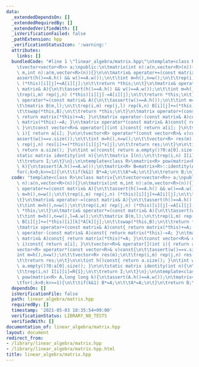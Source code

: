```yaml
---
data:
  _extendedDependsOn: []
  _extendedRequiredBy: []
  _extendedVerifiedWith: []
  _isVerificationFailed: false
  _pathExtension: hpp
  _verificationStatusIcon: ':warning:'
  attributes:
    links: []
  bundledCode: "#line 1 \"linear_algebra/matrix.hpp\"\ntemplate<class R>\nclass matrix{\n\
    \tvector<vector<R>> a;\npublic:\n\tmatrix(int n):a(n,vector<R>(n)){}\n\tmatrix(int\
    \ m,int n):a(m,vector<R>(n)){}\n\n\tmatrix& operator+=(const matrix& A){\n\t\t\
    assert(h()==A.h() && w()==A.w());\n\t\tint m=h(),n=w();\n\t\trep(i,m) rep(j,n)\
    \ (*this)[i][j]+=A[i][j];\n\t\treturn *this;\n\t}\n\tmatrix& operator-=(const\
    \ matrix& A){\n\t\tassert(h()==A.h() && w()==A.w());\n\t\tint m=h(),n=w();\n\t\
    \trep(i,m) rep(j,n) (*this)[i][j]-=A[i][j];\n\t\treturn *this;\n\t}\n\tmatrix&\
    \ operator*=(const matrix& A){\n\t\tassert(w()==A.h());\n\t\tint m=h(),n=w(),l=A.w();\n\
    \t\tmatrix B(m,l);\n\t\trep(i,m) rep(j,l) rep(k,n) B[i][j]+=(*this)[i][k]*A[k][j];\n\
    \t\tswap(*this,B);\n\t\treturn *this;\n\t}\n\tmatrix operator+(const matrix& A)const{\
    \ return matrix(*this)+=A; }\n\tmatrix operator-(const matrix& A)const{ return\
    \ matrix(*this)-=A; }\n\tmatrix operator*(const matrix& A)const{ return matrix(*this)*=A;\
    \ }\n\tconst vector<R>& operator[](int i)const{ return a[i]; }\n\tvector<R>& operator[](int\
    \ i){ return a[i]; }\n\n\tvector<R> operator*(const vector<R>& v)const{\n\t\t\
    assert(w()==v.size());\n\t\tint m=h(),n=w();\n\t\tvector<R> res(m);\n\t\trep(i,m)\
    \ rep(j,n) res[i]+=(*this)[i][j]*v[j];\n\t\treturn res;\n\t}\n\n\tint h()const{\
    \ return a.size(); }\n\tint w()const{ return a.empty()?0:a[0].size(); }\n\n\t\
    static matrix identity(int n){\n\t\tmatrix I(n);\n\t\trep(i,n) I[i][i]=R{1};\n\
    \t\treturn I;\n\t}\n};\n\ntemplate<class R>\nmatrix<R> pow(matrix<R> A,long long\
    \ k){\n\tassert(A.h()==A.w());\n\tmatrix<R> B=matrix<R>::identity(A.h());\n\t\
    for(;k>0;k>>=1){\n\t\tif(k&1) B*=A;\n\t\tA*=A;\n\t}\n\treturn B;\n}\n"
  code: "template<class R>\nclass matrix{\n\tvector<vector<R>> a;\npublic:\n\tmatrix(int\
    \ n):a(n,vector<R>(n)){}\n\tmatrix(int m,int n):a(m,vector<R>(n)){}\n\n\tmatrix&\
    \ operator+=(const matrix& A){\n\t\tassert(h()==A.h() && w()==A.w());\n\t\tint\
    \ m=h(),n=w();\n\t\trep(i,m) rep(j,n) (*this)[i][j]+=A[i][j];\n\t\treturn *this;\n\
    \t}\n\tmatrix& operator-=(const matrix& A){\n\t\tassert(h()==A.h() && w()==A.w());\n\
    \t\tint m=h(),n=w();\n\t\trep(i,m) rep(j,n) (*this)[i][j]-=A[i][j];\n\t\treturn\
    \ *this;\n\t}\n\tmatrix& operator*=(const matrix& A){\n\t\tassert(w()==A.h());\n\
    \t\tint m=h(),n=w(),l=A.w();\n\t\tmatrix B(m,l);\n\t\trep(i,m) rep(j,l) rep(k,n)\
    \ B[i][j]+=(*this)[i][k]*A[k][j];\n\t\tswap(*this,B);\n\t\treturn *this;\n\t}\n\
    \tmatrix operator+(const matrix& A)const{ return matrix(*this)+=A; }\n\tmatrix\
    \ operator-(const matrix& A)const{ return matrix(*this)-=A; }\n\tmatrix operator*(const\
    \ matrix& A)const{ return matrix(*this)*=A; }\n\tconst vector<R>& operator[](int\
    \ i)const{ return a[i]; }\n\tvector<R>& operator[](int i){ return a[i]; }\n\n\t\
    vector<R> operator*(const vector<R>& v)const{\n\t\tassert(w()==v.size());\n\t\t\
    int m=h(),n=w();\n\t\tvector<R> res(m);\n\t\trep(i,m) rep(j,n) res[i]+=(*this)[i][j]*v[j];\n\
    \t\treturn res;\n\t}\n\n\tint h()const{ return a.size(); }\n\tint w()const{ return\
    \ a.empty()?0:a[0].size(); }\n\n\tstatic matrix identity(int n){\n\t\tmatrix I(n);\n\
    \t\trep(i,n) I[i][i]=R{1};\n\t\treturn I;\n\t}\n};\n\ntemplate<class R>\nmatrix<R>\
    \ pow(matrix<R> A,long long k){\n\tassert(A.h()==A.w());\n\tmatrix<R> B=matrix<R>::identity(A.h());\n\
    \tfor(;k>0;k>>=1){\n\t\tif(k&1) B*=A;\n\t\tA*=A;\n\t}\n\treturn B;\n}\n"
  dependsOn: []
  isVerificationFile: false
  path: linear_algebra/matrix.hpp
  requiredBy: []
  timestamp: '2021-05-03 18:35:54+09:00'
  verificationStatus: LIBRARY_NO_TESTS
  verifiedWith: []
documentation_of: linear_algebra/matrix.hpp
layout: document
redirect_from:
- /library/linear_algebra/matrix.hpp
- /library/linear_algebra/matrix.hpp.html
title: linear_algebra/matrix.hpp
---
```

